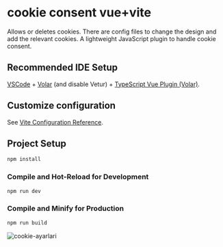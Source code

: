 # cookie consent vue+vite

Allows or deletes cookies. There are config files to change the design and add the relevant cookies.
A lightweight JavaScript plugin to handle cookie consent.

## Recommended IDE Setup

[VSCode](https://code.visualstudio.com/) + [Volar](https://marketplace.visualstudio.com/items?itemName=Vue.volar) (and disable Vetur) + [TypeScript Vue Plugin (Volar)](https://marketplace.visualstudio.com/items?itemName=Vue.vscode-typescript-vue-plugin).

## Customize configuration

See [Vite Configuration Reference](https://vitejs.dev/config/).

## Project Setup

```sh
npm install
```

### Compile and Hot-Reload for Development

```sh
npm run dev
```

### Compile and Minify for Production

```sh
npm run build
```
![cookie-ayarlari](https://user-images.githubusercontent.com/10594349/174081719-0a36e6ed-5e30-45d2-a98f-a0a4443c74ec.png)
